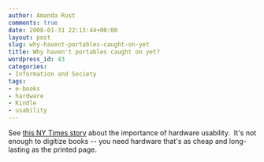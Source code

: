 ```yaml
---
author: Amanda Rust
comments: true
date: 2008-01-31 22:13:44+00:00
layout: post
slug: why-havent-portables-caught-on-yet
title: Why haven't portables caught on yet?
wordpress_id: 43
categories:
- Information and Society
tags:
- e-books
- hardware
- Kindle
- usability
---
```


See [this NY Times story](http://www.nytimes.com/2008/01/27/business/27digi.html?_r=1&ref=business&oref=slogin) about the importance of hardware usability.  It's not enough to digitize books -- you need hardware that's as cheap and long-lasting as the printed page.
